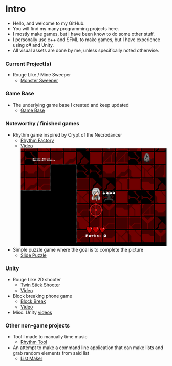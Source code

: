 # Intro
- Hello, and welcome to my GitHub.
- You will find my many programming projects here.
- I mostly make games, but I have been know to do some other stuff.
- I personally use c++ and SFML to make games, but I have experience using c# and Unity.
- All visual assets are done by me, unless specifically noted otherwise.

### Current Project(s)
- Rouge Like / Mine Sweeper
  - [Monster Sweeper](https://github.com/lordplatypus/MonsterSweeper)

### Game Base
- The underlying game base I created and keep updated
  - [Game Base](https://github.com/lordplatypus/Minigame_Base)

### Noteworthy / finished games
- Rhythm game inspired by Crypt of the Necrodancer
  - [Rhythm Factory](https://github.com/lordplatypus/Rhythm_Game_Remake)
  - [Video](https://drive.google.com/file/d/1_wkeOdnAibiDZWL2C8fwjAJCqUuMiXXe/view?usp=sharing)
![Rhythm Factory Image](/RhythmFactory.png)
- Simple puzzle game where the goal is to complete the picture
  - [Slide Puzzle](https://github.com/lordplatypus/Slide_Puzzle)

### Unity
- Rouge Like 2D shooter
  - [Twin Stick Shooter](https://github.com/lordplatypus/Unity_Twin_Stick_Shooter)
  - [Video](https://drive.google.com/file/d/1VaWz4vrZLyGXLp2J7o5HSjlnJe3rQKIq/view?usp=sharing)
- Block breaking phone game
  - [Block Break](https://github.com/lordplatypus/Unity_Block_Break)
  - [Video](https://drive.google.com/file/d/1LRiM1Hkz_oKIuju8MFIC-rLnpAIWz4E0/view?usp=sharing)
- Misc. Unity [videos](https://drive.google.com/drive/folders/13CAJnkv_MCMbHHvUPLvZfhkiuql24qPv?usp=sharing)

### Other non-game projects
- Tool I made to manually time music
  - [Rhythm Tool](https://github.com/lordplatypus/Rhythm_Tool_Updated)
- An attempt to make a command line application that can make lists and grab random elements from said list
  - [List Maker](https://github.com/lordplatypus/List_Maker)

<!---
lordplatypus/lordplatypus is a ✨ special ✨ repository because its `README.md` (this file) appears on your GitHub profile.
You can click the Preview link to take a look at your changes.
--->
